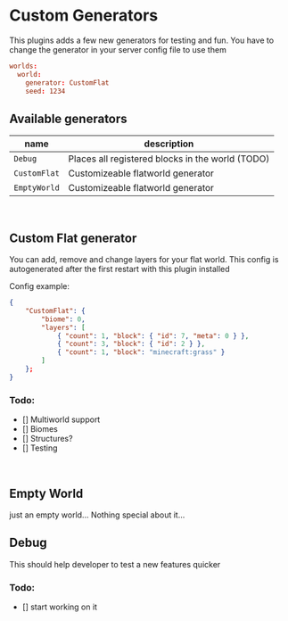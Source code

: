 # Custom Generators

This plugins adds a few new generators for testing and fun.
You have to change the generator in your server config file to use them

```toml
worlds:
  world:
    generator: CustomFlat
    seed: 1234
```

## Available generators

| name         | description                                      |
| ------------ | ------------------------------------------------ |
| `Debug`      | Places all registered blocks in the world (TODO) |
| `CustomFlat` | Customizeable flatworld generator                |
| `EmptyWorld` | Customizeable flatworld generator                |

<br />

## Custom Flat generator

You can add, remove and change layers for your flat world.
This config is autogenerated after the first restart with this plugin installed

Config example:

```json
{
    "CustomFlat": {
        "biome": 0,
        "layers": [
            { "count": 1, "block": { "id": 7, "meta": 0 } },
            { "count": 3, "block": { "id": 2 } },
            { "count": 1, "block": "minecraft:grass" }
        ]
    };
}
```

### Todo:

-   [] Multiworld support
-   [] Biomes
-   [] Structures?
-   [] Testing

<br />

## Empty World

just an empty world... Nothing special about it...

## Debug

This should help developer to test a new features quicker

### Todo:

-   [] start working on it
